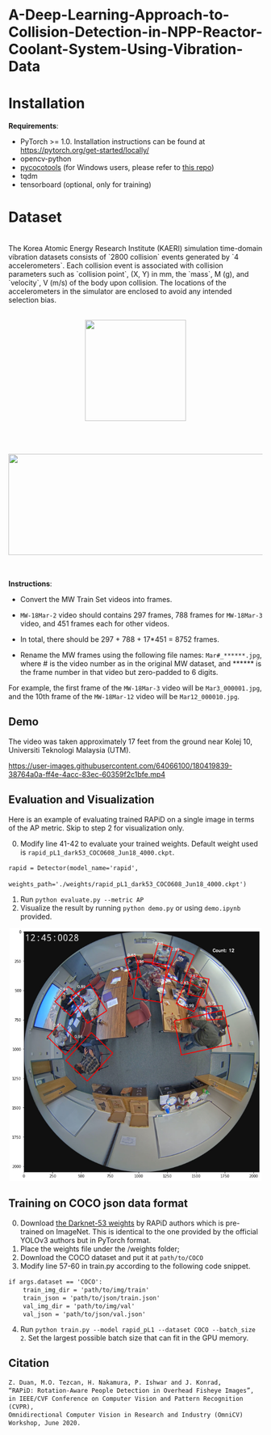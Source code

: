 # A-Deep-Learning-Approach-to-Collision-Detection-in-NPP-Reactor-Coolant-System-Using-Vibration-Data

# Installation
**Requirements**:
- PyTorch >= 1.0. Installation instructions can be found at https://pytorch.org/get-started/locally/
- opencv-python
- [pycocotools](https://github.com/cocodataset/cocoapi) (for Windows users, please refer to [this repo](https://github.com/philferriere/cocoapi))
- tqdm
- tensorboard (optional, only for training)

# Dataset
<br>
The Korea Atomic Energy Research Institute (KAERI) simulation time-domain vibration datasets consists of `2800 collision` events generated by `4 accelerometers`. Each collision event is associated with collision parameters such as `collision point`, (X, Y) in mm, the `mass`, M (g), and `velocity`, V (m/s) of the body upon collision. The locations of the accelerometers in the simulator are enclosed to avoid any intended selection bias.
</br>

<br>
<p align="center">
<img src="https://github.com/kzchua1998/A-Deep-Learning-Approach-to-Collision-Detection-in-NPP-Reactor-Coolant-System-Using-Vibration-Data/assets/64066100/59126d0c-c31c-4a71-b6b2-04563593f6ee" width="200" height="200">
</p>
</br>

<br>
<p align="center">
<img src="https://github.com/kzchua1998/A-Deep-Learning-Approach-to-Collision-Detection-in-NPP-Reactor-Coolant-System-Using-Vibration-Data/assets/64066100/61333114-fdef-4a38-9371-532d27f0e0c4" width="600" height="200">
</p>
</br>

**Instructions**:
- Convert the MW Train Set videos into frames. 

- `MW-18Mar-2` video should contains 297 frames, 788 frames for `MW-18Mar-3` video, and 451 frames each for other videos. 

- In total, there should be 297 + 788 + 17*451 = 8752 frames.

- Rename the MW frames using the following file names: `Mar#_******.jpg`, where # is the video number as in the original MW dataset, and ****** is the frame number in that video but zero-padded to 6 digits. 

For example, the first frame of the `MW-18Mar-3` video will be `Mar3_000001.jpg`, and the 10th frame of the `MW-18Mar-12` video will be `Mar12_000010.jpg`.

## Demo
The video was taken approximately 17 feet from the ground near Kolej 10, Universiti Teknologi Malaysia (UTM).

https://user-images.githubusercontent.com/64066100/180419839-38764a0a-ff4e-4acc-83ec-60359f2c1bfe.mp4

## Evaluation and Visualization
Here is an example of evaluating trained RAPiD on a single image in terms of the AP metric. Skip to step 2 for visualization only.

0. Modify line 41-42 to evaluate your trained weights. Default weight used is `rapid_pL1_dark53_COCO608_Jun18_4000.ckpt`.
```
rapid = Detector(model_name='rapid',
                     weights_path='./weights/rapid_pL1_dark53_COCO608_Jun18_4000.ckpt')
```
1. Run `python evaluate.py --metric AP`
2. Visualize the result by running `python demo.py` or using `demo.ipynb` provided.

<p align="center">
<img src="https://github.com/kzchua1998/Rotation-Aware-Overhead-Human-Detection-in-Fisheye-Images/blob/master/images/visualization.png?raw=true" width="500" height="500">
</p>

## Training on COCO json data format
0. Download [the Darknet-53 weights](https://github.com/duanzhiihao/RAPiD/releases/download/v0.1/dark53_imgnet.pth) by RAPiD authors which is pre-trained on ImageNet. This is identical to the one provided by the official YOLOv3 authors but in PyTorch format.
1. Place the weights file under the /weights folder;
2. Download the COCO dataset and put it at `path/to/COCO`
3. Modify line 57-60 in train.py according to the following code snippet.
```
if args.dataset == 'COCO':
    train_img_dir = 'path/to/img/train'
    train_json = 'path/to/json/train.json'
    val_img_dir = 'path/to/img/val'
    val_json = 'path/to/json/val.json'
```
4. Run `python train.py --model rapid_pL1 --dataset COCO --batch_size 2`. Set the largest possible batch size that can fit in the GPU memory.

## Citation
```
Z. Duan, M.O. Tezcan, H. Nakamura, P. Ishwar and J. Konrad, 
“RAPiD: Rotation-Aware People Detection in Overhead Fisheye Images”, 
in IEEE/CVF Conference on Computer Vision and Pattern Recognition (CVPR), 
Omnidirectional Computer Vision in Research and Industry (OmniCV) Workshop, June 2020.
```
